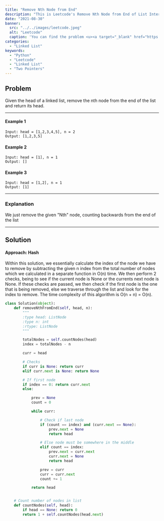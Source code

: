 ```yaml
---
title: "Remove Nth Node from End"
description: "This is Leetcode's Remove Nth Node from End of List Interview Question"
date: "2021-08-30"
banner:
  src: "../../images/leetcode.jpeg"
  alt: "Leetcode"
  caption: 'You can find the problem <u><a target="_blank" href="https://leetcode.com/problems/remove-nth-node-from-end-of-list/">Here</a></u>'
categories:
  - "Linked List"
keywords:
  - "Python"
  - "Leetcode"
  - "Linked List"
  - "Two Pointers"
---
```


## Problem

Given the head of a linked list, remove the nth node from the end of the list and return its head.

<hr>

#### Example 1

```
Input: head = [1,2,3,4,5], n = 2
Output: [1,2,3,5]
```

#### Example 2

```
Input: head = [1], n = 1
Output: []
```

#### Example 3

```
Input: head = [1,2], n = 1
Output: [1]
```

<hr>

### Explanation

We just remove the given "Nth" node, counting backwards from the end of the list

<hr>

## Solution

#### Approach: Hash

Within this solution, we essentially calculate the index of the node we have to remove by subtracting the given n index from the total number of nodes which we calculated in a separate function in O(n) time. We then perform 2 checks, being to see if the current node is None or the currents next node is None. If these checks are passed, we then check if the first node is the one that is being removed, else we traverse through the list and look for the index to remove. The time complexity of this algorithm is O(n + n) = O(n).

```Python
class Solution(object):
    def removeNthFromEnd(self, head, n):
        """
        :type head: ListNode
        :type n: int
        :rtype: ListNode
        """

        totalNodes = self.countNodes(head)
        index = totalNodes - n

        curr = head

        # Checks
        if curr is None: return curr
        elif curr.next is None: return None

        # If first node
        if index == 0: return curr.next
        else:

            prev = None
            count = 0

            while curr:

                # Check if last node
                if (count == index) and (curr.next == None):
                    prev.next = None
                    return head

                # Else node must be somewhere in the middle
                elif count == index:
                    prev.next = curr.next
                    curr.next = None
                    return head

                prev = curr
                curr = curr.next
                count += 1

            return head


    # Count number of nodes in list
    def countNodes(self, head):
        if head == None: return 0
        return 1 + self.countNodes(head.next)
```
